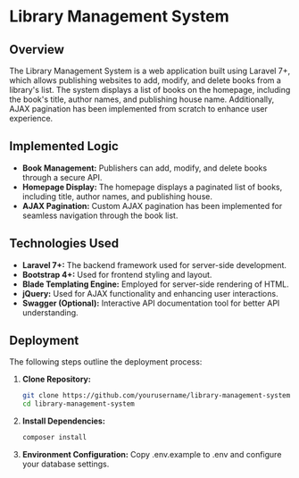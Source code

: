 # Library Management System

## Overview

The Library Management System is a web application built using Laravel 7+, which allows publishing websites to add, modify, and delete books from a library's list. The system displays a list of books on the homepage, including the book's title, author names, and publishing house name. Additionally, AJAX pagination has been implemented from scratch to enhance user experience.

## Implemented Logic

- **Book Management:** Publishers can add, modify, and delete books through a secure API.
- **Homepage Display:** The homepage displays a paginated list of books, including title, author names, and publishing house.
- **AJAX Pagination:** Custom AJAX pagination has been implemented for seamless navigation through the book list.

## Technologies Used

- **Laravel 7+:** The backend framework used for server-side development.
- **Bootstrap 4+:** Used for frontend styling and layout.
- **Blade Templating Engine:** Employed for server-side rendering of HTML.
- **jQuery:** Used for AJAX functionality and enhancing user interactions.
- **Swagger (Optional):** Interactive API documentation tool for better API understanding.

## Deployment

The following steps outline the deployment process:

1. **Clone Repository:**
   ```bash
   git clone https://github.com/yourusername/library-management-system.git
   cd library-management-system
2. **Install Dependencies:**
   ```bash
   composer install
3. **Environment Configuration:**
   Copy .env.example to .env and configure your database settings.


